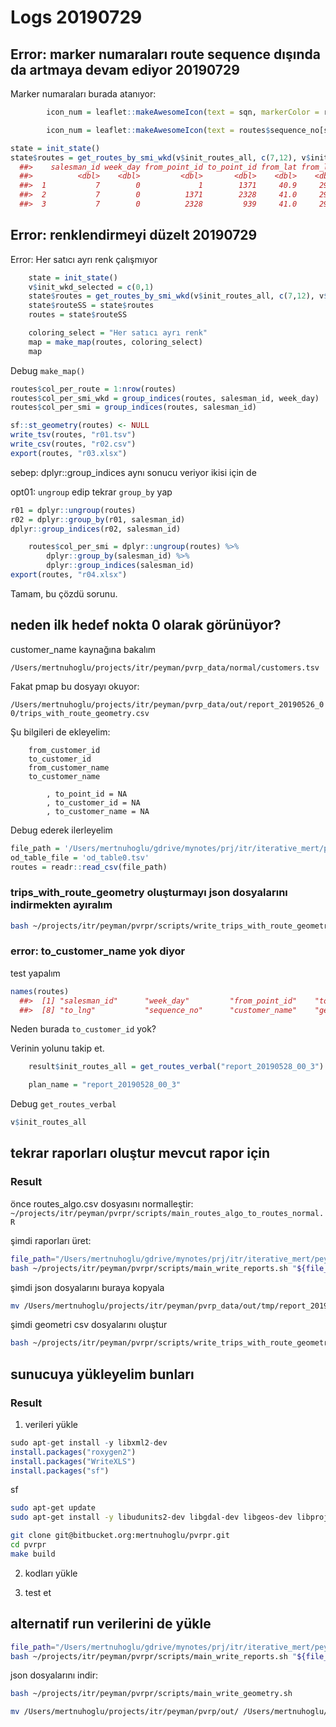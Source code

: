 
# Logs 20190729 

## Error: marker numaraları route sequence dışında da artmaya devam ediyor 20190729 

Marker numaraları burada atanıyor:

``` r
		icon_num = leaflet::makeAwesomeIcon(text = sqn, markerColor = routes$color[sqn])
``` 

``` r
		icon_num = leaflet::makeAwesomeIcon(text = routes$sequence_no[sqn], markerColor = routes$color[sqn])
``` 

``` r
state = init_state()
state$routes = get_routes_by_smi_wkd(v$init_routes_all, c(7,12), v$init_wkd_selected)
  ##>    salesman_id week_day from_point_id to_point_id from_lat from_lng to_lat to_lng sequence_no customer_name                  geometry prev_sequence_no
  ##>          <dbl>    <dbl>         <dbl>       <dbl>    <dbl>    <dbl>  <dbl>  <dbl>       <dbl> <chr>                      <LINESTRING>            <dbl>
  ##>  1           7        0             1        1371     40.9     29.2   41.0   29.1           0 0             (29.20862 40.89088, 29.2…               16
  ##>  2           7        0          1371        2328     41.0     29.1   41.0   29.1           1 HİLAL GIDA L… (29.13966 40.99389, 29.1…                0
  ##>  3           7        0          2328         939     41.0     29.1   41.0   29.1           2 PİYA SHOP     (29.13401 40.99387, 29.1…                1
``` 

## Error: renklendirmeyi düzelt 20190729 

Error: Her satıcı ayrı renk çalışmıyor

``` r
	state = init_state()
	v$init_wkd_selected = c(0,1)
	state$routes = get_routes_by_smi_wkd(v$init_routes_all, c(7,12), v$init_wkd_selected)
	state$routeSS = state$routes
	routes = state$routeSS

	coloring_select = "Her satıcı ayrı renk"
	map = make_map(routes, coloring_select)
	map
``` 

Debug `make_map()`

``` r
routes$col_per_route = 1:nrow(routes)
routes$col_per_smi_wkd = group_indices(routes, salesman_id, week_day)
routes$col_per_smi = group_indices(routes, salesman_id)
``` 

``` r
sf::st_geometry(routes) <- NULL
write_tsv(routes, "r01.tsv")
write_csv(routes, "r02.csv")
export(routes, "r03.xlsx")
``` 

sebep: dplyr::group_indices aynı sonucu veriyor ikisi için de

opt01: `ungroup` edip tekrar `group_by` yap

``` r
r01 = dplyr::ungroup(routes)
r02 = dplyr::group_by(r01, salesman_id)
dplyr::group_indices(r02, salesman_id)
``` 

``` r
	routes$col_per_smi = dplyr::ungroup(routes) %>%
		dplyr::group_by(salesman_id) %>%
		dplyr::group_indices(salesman_id)
export(routes, "r04.xlsx")
``` 

Tamam, bu çözdü sorunu.

## neden ilk hedef nokta 0 olarak görünüyor?

customer_name kaynağına bakalım

`/Users/mertnuhoglu/projects/itr/peyman/pvrp_data/normal/customers.tsv`

Fakat pmap bu dosyayı okuyor:

`/Users/mertnuhoglu/projects/itr/peyman/pvrp_data/out/report_20190526_00/trips_with_route_geometry.csv`

Şu bilgileri de ekleyelim:

		from_customer_id
		to_customer_id
		from_customer_name
		to_customer_name

			, to_point_id = NA
			, to_customer_id = NA
			, to_customer_name = NA

Debug ederek ilerleyelim

``` r
file_path = '/Users/mertnuhoglu/gdrive/mynotes/prj/itr/iterative_mert/peyman/gen/report_20190528_00_2/routes.csv'
od_table_file = 'od_table0.tsv'
routes = readr::read_csv(file_path)
``` 

### trips_with_route_geometry oluşturmayı json dosyalarını indirmekten ayıralım 

``` bash
bash ~/projects/itr/peyman/pvrpr/scripts/write_trips_with_route_geometry.sh
``` 

### error: to_customer_name yok diyor

test yapalım

``` r
names(routes)
  ##>  [1] "salesman_id"      "week_day"         "from_point_id"    "to_point_id"      "from_lat"         "from_lng"         "to_lat"
  ##>  [8] "to_lng"           "sequence_no"      "customer_name"    "geometry"         "prev_sequence_no" "next_sequence_no"
``` 

Neden burada `to_customer_id` yok?

Verinin yolunu takip et.

``` r
	result$init_routes_all = get_routes_verbal("report_20190528_00_3")
``` 

``` r
	plan_name = "report_20190528_00_3"
``` 

Debug `get_routes_verbal`

``` r
v$init_routes_all 
``` 

## tekrar raporları oluştur mevcut rapor için 

### Result

önce routes_algo.csv dosyasını normalleştir: `~/projects/itr/peyman/pvrpr/scripts/main_routes_algo_to_routes_normal.R`

şimdi raporları üret:

``` bash
file_path="/Users/mertnuhoglu/gdrive/mynotes/prj/itr/iterative_mert/peyman/gen/report_20190610_mevcut/routes.csv"
bash ~/projects/itr/peyman/pvrpr/scripts/main_write_reports.sh "${file_path}"
``` 

şimdi json dosyalarını buraya kopyala

``` bash
mv /Users/mertnuhoglu/projects/itr/peyman/pvrp_data/out/tmp/report_20190526_00/route_json/ /Users/mertnuhoglu/projects/itr/peyman/pvrp/out/
``` 

şimdi geometri csv dosyalarını oluştur

``` bash
bash ~/projects/itr/peyman/pvrpr/scripts/write_trips_with_route_geometry.sh
``` 

## sunucuya yükleyelim bunları

### Result

1. verileri yükle

``` r
sudo apt-get install -y libxml2-dev
install.packages("roxygen2")
install.packages("WriteXLS")
install.packages("sf")
``` 

sf

``` bash
sudo apt-get update
sudo apt-get install -y libudunits2-dev libgdal-dev libgeos-dev libproj-dev
``` 

``` bash
git clone git@bitbucket.org:mertnuhoglu/pvrpr.git
cd pvrpr
make build
``` 

2. kodları yükle

3. test et

## alternatif run verilerini de yükle

``` bash
file_path="/Users/mertnuhoglu/gdrive/mynotes/prj/itr/iterative_mert/peyman/gen/report_20190627_121406/routes.csv"
bash ~/projects/itr/peyman/pvrpr/scripts/main_write_reports.sh "${file_path}"
``` 

json dosyalarını indir:

``` bash
bash ~/projects/itr/peyman/pvrpr/scripts/main_write_geometry.sh
``` 

``` bash
mv /Users/mertnuhoglu/projects/itr/peyman/pvrp/out/ /Users/mertnuhoglu/projects/itr/peyman/pvrp_data/out/report_20190627_121406_2
``` 

